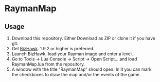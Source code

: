 RaymanMap
=========
## Usage
1. Download this repository. Either Download as ZIP or clone it if you have git.
2. Get [BizHawk](http://tasvideos.org/BizHawk.html). 1.9.2 or higher is preferred.
3. Launch BizHawk, load your Rayman image and enter a level.
4. Go to Tools -> Lua Console -> Script -> Open Script... and load RaymanMap.lua from the repository.
5. A window with the title "RaymanMap" should open. In it you can mark the checkboxes to draw the map and/or the events of the game.
